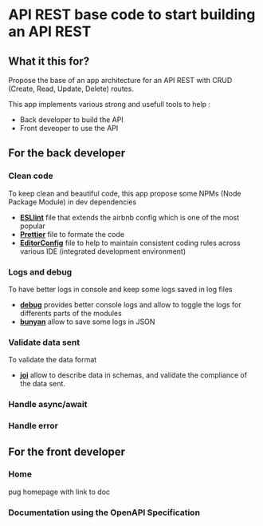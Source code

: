 # API REST base code to start building an API REST

## What it this for?

Propose the base of an app architecture for an API REST with CRUD (Create, Read, Update, Delete) routes.

This app implements various strong and usefull tools to help :

- Back developer to build the API
- Front deveoper to use the API

## For the back developer

### Clean code

To keep clean and beautiful code, this app propose some NPMs (Node Package Module) in dev dependencies

- **[ESLlint](https://eslint.org/)** file that extends the airbnb config which is one of the most popular
- **[Prettier](https://prettier.io/)** file to formate the code
- **[EditorConfig](https://editorconfig.org/)** file to help to maintain consistent coding rules across various IDE (integrated development environment)

### Logs and debug

To have better logs in console and keep some logs saved in log files

- **[debug](https://www.npmjs.com/package/debug)** provides better console logs and allow to toggle the logs for differents parts of the modules
- **[bunyan](https://www.npmjs.com/package/bunyan)** allow to save some logs in JSON

### Validate data sent

To validate the data format

- **[joi](https://www.npmjs.com/package/joi)** allow to describe data in schemas, and validate the compliance of the data sent.

### Handle async/await

### Handle error

## For the front developer

### Home

pug homepage with link to doc

### Documentation using the OpenAPI Specification


